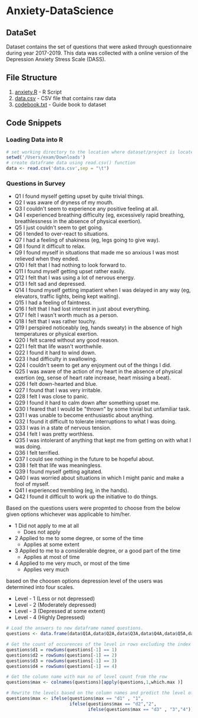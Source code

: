 # Anxiety-DataScience

## DataSet

Dataset contains the set of questions that were asked through questionnaire during year 2017-2019.
This data was collected with a online version of the Depression Anxiety Stress Scale (DASS).

## File Structure 

1. [anxiety.R](https://github.com/VandanPatell/Anxiety-DataScience/blob/main/anxiety.R) - R Script
2. [data.csv](https://github.com/VandanPatell/Anxiety-DataScience/blob/main/data.csv) - CSV file that contains raw data
3. [codebook.txt](https://github.com/VandanPatell/Anxiety-DataScience/blob/main/codebook.txt) - Guide book to dataset

## Code Snippets

### Loading Data into R

```R
# set working directory to the location where dataset/project is located.
setwd('/Users/exam/Downloads')
# create dataframe data using read.csv() function 
data <- read.csv('data.csv',sep = "\t")
```

### 


### Questions in Survey

+ Q1	I found myself getting upset by quite trivial things.
+ Q2	I was aware of dryness of my mouth.
+ Q3	I couldn't seem to experience any positive feeling at all.
+ Q4	I experienced breathing difficulty (eg, excessively rapid breathing, breathlessness in the absence of physical exertion).
+ Q5	I just couldn&#39;t seem to get going.
+ Q6	I tended to over-react to situations.
+ Q7	I had a feeling of shakiness (eg, legs going to give way).
+ Q8	I found it difficult to relax.
+ Q9	I found myself in situations that made me so anxious I was most relieved when they ended.
+ Q10	I felt that I had nothing to look forward to.
+ Q11	I found myself getting upset rather easily.
+ Q12	I felt that I was using a lot of nervous energy.
+ Q13	I felt sad and depressed.
+ Q14	I found myself getting impatient when I was delayed in any way (eg, elevators, traffic lights, being kept waiting).
+ Q15	I had a feeling of faintness.
+ Q16	I felt that I had lost interest in just about everything.
+ Q17	I felt I wasn&#39;t worth much as a person.
+ Q18	I felt that I was rather touchy.
+ Q19	I perspired noticeably (eg, hands sweaty) in the absence of high temperatures or physical exertion.
+ Q20	I felt scared without any good reason.
+ Q21	I felt that life wasn&#39;t worthwhile.
+ Q22	I found it hard to wind down.
+ Q23	I had difficulty in swallowing.
+ Q24	I couldn&#39;t seem to get any enjoyment out of the things I did.
+ Q25	I was aware of the action of my heart in the absence of physical exertion (eg, sense of heart rate increase, heart missing a beat).
+ Q26	I felt down-hearted and blue.
+ Q27	I found that I was very irritable.
+ Q28	I felt I was close to panic.
+ Q29	I found it hard to calm down after something upset me.
+ Q30	I feared that I would be &quot;thrown&quot; by some trivial but unfamiliar task.
+ Q31	I was unable to become enthusiastic about anything.
+ Q32	I found it difficult to tolerate interruptions to what I was doing.
+ Q33	I was in a state of nervous tension.
+ Q34	I felt I was pretty worthless.
+ Q35	I was intolerant of anything that kept me from getting on with what I was doing.
+ Q36	I felt terrified.
+ Q37	I could see nothing in the future to be hopeful about.
+ Q38	I felt that life was meaningless.
+ Q39	I found myself getting agitated.
+ Q40	I was worried about situations in which I might panic and make a fool of myself.
+ Q41	I experienced trembling (eg, in the hands).
+ Q42	I found it difficult to work up the initiative to do things.

Based on the questions users were propmted to choose from the below given options whichever was applicable to him/her.

+ 1  Did not apply to me at all 
 	- Does not apply 
+ 2  Applied to me to some degree, or some of the time
	- Applies at some extent
+ 3 Applied to me to a considerable degree, or a good part of the time
 	- Applies at most of time
+ 4 Applied to me very much, or most of the time
	- Applies very much

based on the choosen options depression level of the users was determined into four scales.

+ Level - 1 (Less or not depressed)
+ Level - 2 (Moderately depressed)
+ Level - 3 (Depressed at some extent)
+ Level - 4 (Highly Depressed)

```R
# Load the answers to new dataframe named questions.
questions <- data.frame(data$Q1A,data$Q2A,data$Q3A,data$Q4A,data$Q5A,data$Q6A,data$Q7A,data$Q8A,data$Q9A,data$Q10A,data$Q11A,data$Q12A,data$Q13A,data$Q14A,data$Q15A,data$Q16A,data$Q17A,data$Q18A,data$Q19A,data$Q20A,data$Q21A,data$Q22A,data$Q23A,data$Q24A,data$Q25A,data$Q26A,data$Q27A,data$Q28A,data$Q29A,data$Q30A,data$Q31A,data$Q32A,data$Q33A,data$Q34A,data$Q35A,data$Q36A,data$Q37A,data$Q38A,data$Q39A,data$Q40A,data$Q41A,data$Q42A)

# Get the count of occurences of the level in rows excluding the index column from data
questions$d1 = rowSums(questions[-1] == 1)
questions$d2 = rowSums(questions[-1] == 2)
questions$d3 = rowSums(questions[-1] == 3)
questions$d4 = rowSums(questions[-1] == 4)

# Get the column name with max no of level count from the row
questions$max <- colnames(questions)[apply(questions,1,which.max )]

# Rewrite the levels based on the column names and predict the level of depression.
questions$max <- ifelse(questions$max == "d1" , "1", 
                        ifelse(questions$max == "d2","2",
                               ifelse(questions$max == "d3" , "3","4")))

```
